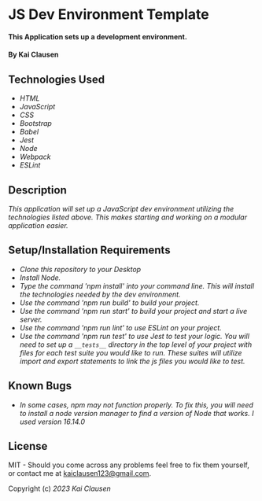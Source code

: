 # JS Dev Environment Template

#### This Application sets up a development environment. 

#### By Kai Clausen

## Technologies Used

* _HTML_
* _JavaScript_
* _CSS_
* _Bootstrap_
* _Babel_
* _Jest_
* _Node_
* _Webpack_
* _ESLint_

## Description

_This application will set up a JavaScript dev environment utilizing the technologies listed above. This makes starting and working on a modular application easier._

## Setup/Installation Requirements

* _Clone this repository to your Desktop_
* _Install Node._
* _Type the command 'npm install' into your command line. This will install the technologies needed by the dev environment._
* _Use the command 'npm run build' to build your project._
* _Use the command 'npm run start' to build your project and start a live server._
* _Use the command 'npm run lint' to use ESLint on your project._
* _Use the command 'npm run test' to use Jest to test your logic. You will need to set up a `__tests__` directory in the top level of your project with files for each test suite you would like to run. These suites will utilize import and export statements to link the js files you would like to test._


## Known Bugs

* _In some cases, npm may not function properly. To fix this, you will need to install a node version manager to find a version of Node that works. I used version 16.14.0_

## License

MIT - Should you come across any problems feel free to fix them yourself, or contact me at kaiclausen123@gmail.com.

Copyright (c) _2023_ _Kai Clausen_